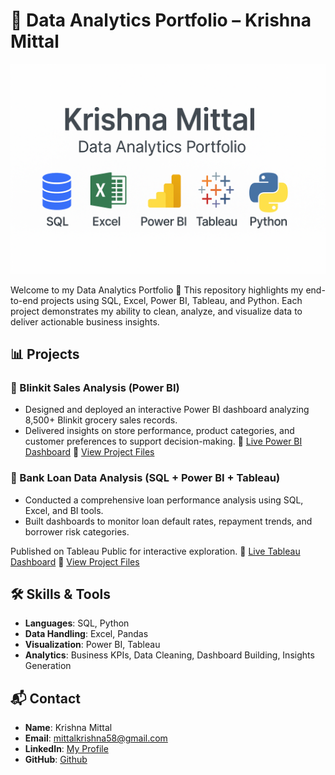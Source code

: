 # 📂 Data Analytics Portfolio – Krishna Mittal

<p align="center">
  <img src="./assets/Portfolio_Banner.png" alt="Portfolio Banner" width="700"/>
</p>

Welcome to my Data Analytics Portfolio 👋
This repository highlights my end-to-end projects using SQL, Excel, Power BI, Tableau, and Python.
Each project demonstrates my ability to clean, analyze, and visualize data to deliver actionable business insights.

## 📊 Projects
### 🛒 Blinkit Sales Analysis (Power BI)
- Designed and deployed an interactive Power BI dashboard analyzing 8,500+ Blinkit grocery sales records.
- Delivered insights on store performance, product categories, and customer preferences to support decision-making.
🔗 [Live Power BI Dashboard](https://app.powerbi.com/view?r=eyJrIjoiMDg1N2E4ZDEtNzZjMi00ZTQyLWFmMDEtZTdhYWVmYmUzODU5IiwidCI6ImVkNGI1YWIzLWM0MzctNGNiMi05NzczLTYzZDdlMTc0OWVhNyJ9)
🔗 [View Project Files](./Blinkit%20Data%20Analysis/Readme.md)


### 🏦 Bank Loan Data Analysis (SQL + Power BI + Tableau)
- Conducted a comprehensive loan performance analysis using SQL, Excel, and BI tools.
- Built dashboards to monitor loan default rates, repayment trends, and borrower risk categories.

Published on Tableau Public for interactive exploration.
🔗 [Live Tableau Dashboard](https://public.tableau.com/app/profile/krishna.mittal6200/viz/BankLoanDataAnalysis_17592567907460/SUMMARY)
🔗 [View Project Files](./Bank%20Loan%20Data%20Analytics/Readme.md)


## 🛠️ Skills & Tools
- **Languages**: SQL, Python
- **Data Handling**: Excel, Pandas
- **Visualization**: Power BI, Tableau
- **Analytics**: Business KPIs, Data Cleaning, Dashboard Building, Insights Generation

## 📬 Contact
- **Name**: Krishna Mittal
- **Email**: mittalkrishna58@gmail.com
- **LinkedIn**: [My Profile](https://www.linkedin.com/in/krishna-mittal-88382317a/)
- **GitHub**: [Github](https://github.com/krishnamittal2003)